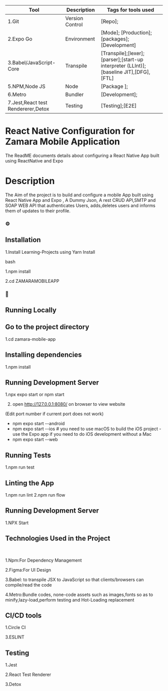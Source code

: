 <!--
The Readme file documents the project description and installation and set up instructions
-->
<!--
Align main heading to the center of the page
-->
| Tool                | Description                    | Tags for tools used                                                                                               |
| ------------------- | ------------------------------ | ---------------------------------------------------------------------------------------------------- |
| 1.Git                 | Version Control       | [Repo];                                                         |
| 2.Expo Go             | Environment           | [Mode]; [Production]; [packages];[Development]                    |
| 3.Babel/JavaScript-Core| Transpile           | [Transpile];[lexer]; [parser];[start-up interpreter (LLInt)]; [baseline JIT],[DFG],[FTL]                                                  |
| 5.NPM,Node JS         | Node                  | [Package ]; 
| 6.Metro               | Bundler                 | [Development];  
| 7.Jest,React test Rendererer,Detox|    Testing  | [Testing];[E2E]                         
<div align="left">
<h1>React Native Configuration for Zamara Mobile Application </h1> The ReadME documents details about configuring a React Native App built using ReactNative and Expo

<!-- Badges -->
<p>
<h1> Description</h1>
The Aim of the project is to build and configure a mobile App built using React Native App and Expo , A Dummy Json, A rest CRUD API,SMTP and SOAP WEB API that authenticates Users, adds,deletes users and informs them of updates to their profile.

<!-- Installation -->
### :gear:<h2>Installation</h2>

1.Install Learning-Projects using Yarn Install

bash
  <p>1.npm install</p>
  <p>2.cd ZAMARAMOBILEAPP</p>
  
<!-- Run Locally -->
### :running:<h2> Running Locally</h2>

<!-- Going into the project Directory/Folder -->
<h2>Go to the project directory</h2>

  1.cd zamara-mobile-app

<!-- Installing dependencies using npm -->
<h2>Installing dependencies</h2>

  1.npm install

<!-- Running the Application in Development Mode -->
<h2>Running Development Server</h2>

  1.npx expo start or npm start

  2. open http://127.0.0.1:8080/ on browser to view website

  (Edit port number if current port does not work)

<!-- Running Device Environments -->
- npm expo start --android
- npm expo start --ios # you need to use macOS to build the iOS project - use the Expo app if you need to do iOS development without a Mac
- npm expo start --web

<!-- Running Tests on the Application -->
<h2>Running Tests</h2>

  1.npm run test

<!-- Linting the Application -->
<h2>Linting the App</h2>

  1.npm run lint
  2.npm run flow

<!-- Running the Application Development Mode -->
<h2>Running Development Server</h2>

  1.NPX Start

<!-- Technologies Used -->
  
<h2>Technologies Used in the Project</h2>
<br>
  <p>1.Npm:For Dependency Management</p>
  <p>2.Figma:For UI Design</p>
  <p>3.Babel: to transpile JSX to JavaScript so that clients/browsers can compile/read the code</p>
  <p>4.Metro:Bundle codes, none-code assets such as images,fonts so as to minify,lazy-load,perform testing and Hot-Loading replacement</p>
  <h2>CI/CD tools</h2>
  <p>1.Circle CI</p> 
  <p>3.ESLINT</p>
  <h2>Testing</h2>
  <p>1.Jest</p> 
  <p>2.React  Test Renderer</p> 
  <p>3.Detox</p>
</p>
<div>

